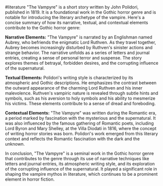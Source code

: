 #literature 
"The Vampyre" is a short story written by John Polidori, published in 1819. It is a foundational work in the Gothic horror genre and is notable for introducing the literary archetype of the vampire. Here's a concise summary of how its narrative, textual, and contextual elements contribute to the Gothic horror genre:

**Narrative Elements:** "The Vampyre" is narrated by an Englishman named Aubrey, who befriends the enigmatic Lord Ruthven. As they travel together, Aubrey becomes increasingly disturbed by Ruthven's sinister actions and strange behavior. The narrative unfolds as a series of letters and journal entries, creating a sense of personal terror and suspense. The story explores themes of betrayal, forbidden desires, and the corrupting influence of the supernatural.

**Textual Elements:** Polidori's writing style is characterized by its atmospheric and Gothic descriptions. He emphasizes the contrast between the outward appearance of the charming Lord Ruthven and his inner malevolence. Ruthven's vampiric nature is revealed through subtle hints and symbols, such as his aversion to holy symbols and his ability to mesmerize his victims. These elements contribute to a sense of dread and foreboding.

**Contextual Elements:** "The Vampyre" was written during the Romantic era, a period marked by fascination with the mysterious and the supernatural. It was also influenced by the famous gathering of Romantic poets, including Lord Byron and Mary Shelley, at the Villa Diodati in 1816, where the concept of writing horror stories was born. Polidori's work emerged from this literary context and reflects the Romantic fascination with the dark and the unknown.

In conclusion, "The Vampyre" is a seminal work in the Gothic horror genre that contributes to the genre through its use of narrative techniques like letters and journal entries, its atmospheric writing style, and its exploration of the corrupting influence of the supernatural. It played a significant role in shaping the vampire mythos in literature, which continues to be a prominent element in horror fiction.
